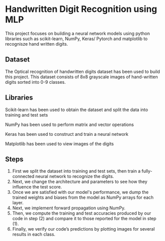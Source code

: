 # Handwritten Digit Recognition using MLP
This project focuses on building a neural network models using python libraries such as scikit-learn, NumPy, Keras/ Pytorch and matplotlib to recognisze hand written digits.

## Dataset                   
  
The Optical recognition of handwritten digits dataset has been used to build this project. This dataset consists of 8x8 grayscale images of hand-written digits sorted into 0-9 classes.

## Libraries 
Scikit-learn has been used to obtain the dataset and split the data into training and test sets

NumPy has been used to perform matrix and vector operations

Keras has been used to construct and train a neural network

Matplotlib has been used to view images of the digits


##  Steps

1. First we split the dataset into training and test sets, then train a fully-connected neural network to recognize the digits.
2. Next, we change the architecture and parameters to see how they influence the test score.
3. Once we are satisfied with our model's performance, we dump the trained weights and biases from the model as NumPy arrays for each layer.
4. Next, we implement forward propagation using NumPy.
5. Then, we compute the training and test accuracies produced by our code in step (2) and compare it to those reported for the model in step (1).
6. Finally, we verify our code’s predictions by plotting images for several results in each class.
